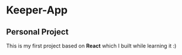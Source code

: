 # Keeper-App
## Personal Project
This is my first project based on **React** which I built while learning it :)
